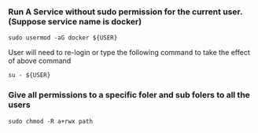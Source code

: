 ### Run A Service without sudo permission for the current user. (Suppose service name is docker)

```
sudo usermod -aG docker ${USER}
```
User will need to re-login or type the following command to take the effect of above command
```
su - ${USER}
```

### Give all permissions to a specific foler and sub folers to all the users
```
sudo chmod -R a+rwx path
```
